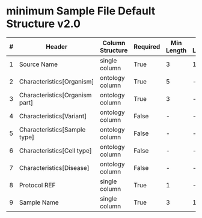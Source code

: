 # minimum Sample File Default Structure v2.0

| # |Header  | Column Structure  | Required | Min Length | Max Length | Description | Examples | Controlled Terms| Default Value  |
|---|--------|-------------------|----------|------------|------------|-------------|----------|-----------------|----------------|
| 1 | Source Name | single column | True | 3 | 128 |  |  | [Controlled Terms](../../../docs/prioritised-control-lists/sample-control-lists/2_0/sample-file-minimum-2_0.md#source-name-column) | |
| 2 | Characteristics[Organism] | ontology column | True | 5 | - |  |  | [Controlled Terms](../../../docs/prioritised-control-lists/sample-control-lists/2_0/sample-file-minimum-2_0.md#characteristicsorganism-column) | |
| 3 | Characteristics[Organism part] | ontology column | True | 3 | - |  |  | [Controlled Terms](../../../docs/prioritised-control-lists/sample-control-lists/2_0/sample-file-minimum-2_0.md#characteristicsorganism-part-column) | |
| 4 | Characteristics[Variant] | ontology column | False | - | - |  |  | [Controlled Terms](../../../docs/prioritised-control-lists/sample-control-lists/2_0/sample-file-minimum-2_0.md#characteristicsvariant-column) | |
| 5 | Characteristics[Sample type] | ontology column | False | - | - |  |  | [Controlled Terms](../../../docs/prioritised-control-lists/sample-control-lists/2_0/sample-file-minimum-2_0.md#characteristicssample-type-column) | |
| 6 | Characteristics[Cell type] | ontology column | False | - | - |  |  | [Controlled Terms](../../../docs/prioritised-control-lists/sample-control-lists/2_0/sample-file-minimum-2_0.md#characteristicscell-type-column) | |
| 7 | Characteristics[Disease] | ontology column | False | - | - |  |  | [Controlled Terms](../../../docs/prioritised-control-lists/sample-control-lists/2_0/sample-file-minimum-2_0.md#characteristicsdisease-column) | |
| 8 | Protocol REF | single column | True | 1 | - |  |  | [Controlled Terms](../../../docs/prioritised-control-lists/sample-control-lists/2_0/sample-file-minimum-2_0.md#protocol-ref-column) | Sample collection|
| 9 | Sample Name | single column | True | 3 | 128 |  |  | [Controlled Terms](../../../docs/prioritised-control-lists/sample-control-lists/2_0/sample-file-minimum-2_0.md#sample-name-column) | |
